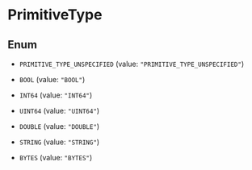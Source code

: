 

# PrimitiveType

## Enum


* `PRIMITIVE_TYPE_UNSPECIFIED` (value: `"PRIMITIVE_TYPE_UNSPECIFIED"`)

* `BOOL` (value: `"BOOL"`)

* `INT64` (value: `"INT64"`)

* `UINT64` (value: `"UINT64"`)

* `DOUBLE` (value: `"DOUBLE"`)

* `STRING` (value: `"STRING"`)

* `BYTES` (value: `"BYTES"`)



